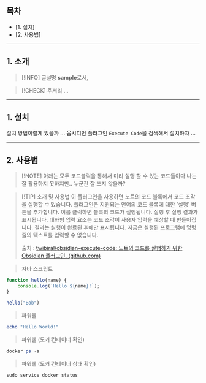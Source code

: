 ## 목차
- [1. 설치]
- [2. 사용법]
___
## 1. 소개
> [!INFO] 글설명
> **sample**로서,

> [!CHECK] 주저리
> ...

___
## 1. 설치

설치 방법이랄게 있을까 ...
옵시디언 플러그인 `Execute Code`을 검색해서 설치하자 ...
___
## 2. 사용법

> [!NOTE] 아래는 모두 코드블럭을 통해서 미리 실행 할 수 있는 코드들이다
> 나는 잘 활용하지 못하지만.. 누군간 잘 쓰지 않을까?

> [!TIP] 소개 및 사용법
> 이 플러그인을 사용하면 노트의 코드 블록에서 코드 조각을 실행할 수 있습니다. 플러그인은 지원되는 언어의 코드 블록에 대한 '실행' 버튼을 추가합니다. 이를 클릭하면 블록의 코드가 실행됩니다. 실행 후 실행 결과가 표시됩니다. 대화형 입력 요소는 코드 조각이 사용자 입력을 예상할 때 만들어집니다. 결과는 실행이 완료된 후에만 표시됩니다. 지금은 실행된 프로그램에 명령줄의 텍스트를 입력할 수 없습니다.
> 
> 출처 : [twibiral/obsidian-execute-code: 노트의 코드를 실행하기 위한 Obsidian 플러그인. (github.com)](https://github.com/twibiral/obsidian-execute-code)


> 자바 스크립트
```javascript
function hello(name) {
	console.log(`Hello ${name}!`);
}

hello("Bob")
```

> 파워쉘
```powershell
echo "Hello World!"
```

> 파워쉘 (도커 컨테이너 확인)
```powershell
docker ps -a
```

> 파워쉘 (도커 컨테이너 상태 확인)
```powershell
sudo service docker status
```

